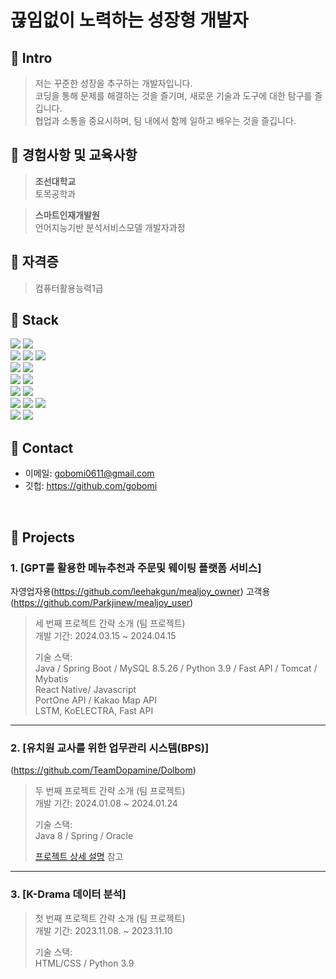 # 끊임없이 노력하는 성장형 개발자


## :pushpin: Intro
>저는 꾸준한 성장을 추구하는 개발자입니다.</br>
>코딩을 통해 문제를 해결하는 것을 즐기며, 새로운 기술과 도구에 대한 탐구를 즐깁니다.</br>
>협업과 소통을 중요시하며, 팀 내에서 함께 일하고 배우는 것을 즐깁니다.</br>


## :pushpin: 경험사항 및 교육사항
> <b>조선대학교</b>        
> 토목공학과

> <b>스마트인재개발원</b>                       
>언어지능기반 분석서비스모델 개발자과정

## :pushpin: 자격증
> 컴퓨터활용능력1급 

## :pushpin: Stack
<div align=left> 
  
  <img src="https://img.shields.io/badge/java-007396?style=for-the-badge&logo=java&logoColor=white"> 
  <img src="https://img.shields.io/badge/python-3776AB?style=for-the-badge&logo=python&logoColor=white"> 
  <br>
  
  <img src="https://img.shields.io/badge/html5-E34F26?style=for-the-badge&logo=html5&logoColor=white"> 
  <img src="https://img.shields.io/badge/css-1572B6?style=for-the-badge&logo=css3&logoColor=white"> 
  <img src="https://img.shields.io/badge/javascript-F7DF1E?style=for-the-badge&logo=javascript&logoColor=black"> 
  <br>
  
  <img src="https://img.shields.io/badge/oracle-F80000?style=for-the-badge&logo=oracle&logoColor=white"> 
  <img src="https://img.shields.io/badge/mysql-4479A1?style=for-the-badge&logo=mysql&logoColor=white"> 
  <br>
  
  <img src="https://img.shields.io/badge/react native-61DAFB?style=for-the-badge&logo=react&logoColor=black"> 
  <img src="https://img.shields.io/badge/node.js-339933?style=for-the-badge&logo=Node.js&logoColor=white">
  <br>
  
  <img src="https://img.shields.io/badge/spring-6DB33F?style=for-the-badge&logo=spring&logoColor=white"> 
  <img src="https://img.shields.io/badge/springboot-6DB33F?style=for-the-badge&logo=springboot&logoColor=white">
  <br>

  <img src="https://img.shields.io/badge/linux-FCC624?style=for-the-badge&logo=linux&logoColor=black"> 
  <img src="https://img.shields.io/badge/amazonaws-232F3E?style=for-the-badge&logo=amazonaws&logoColor=white"> 
  <img src="https://img.shields.io/badge/apache tomcat-F8DC75?style=for-the-badge&logo=apachetomcat&logoColor=white">
  <br>
  
  <img src="https://img.shields.io/badge/github-181717?style=for-the-badge&logo=github&logoColor=white">
  <img src="https://img.shields.io/badge/git-F05032?style=for-the-badge&logo=git&logoColor=white">
  <br>
</div>

## :pushpin: Contact
- 이메일: gobomi0611@gmail.com
- 깃헙: https://github.com/gobomi

</br>


## :pushpin: Projects
### 1. [GPT를 활용한 메뉴추천과 주문및 웨이팅 플랫폼 서비스]
자영업자용(https://github.com/leehakgun/mealjoy_owner) 고객용(https://github.com/Parkjinew/mealjoy_user)
>세 번째 프로젝트 간략 소개  (팀 프로젝트)   
>개발 기간: 2024.03.15 ~ 2024.04.15 
>  
>기술 스택:  
>Java / Spring Boot / MySQL 8.5.26 / Python 3.9 / Fast API / Tomcat / Mybatis  
>React Native/ Javascript  
>PortOne API / Kakao Map API  
>LSTM, KoELECTRA, Fast API    
>  

---

### 2. [유치원 교사를 위한 업무관리 시스템(BPS)]
(https://github.com/TeamDopamine/Dolbom)
>두 번째 프로젝트 간략 소개  (팀 프로젝트)  
>개발 기간: 2024.01.08 ~ 2024.01.24  
>  
>기술 스택:  
>Java 8 / Spring / Oracle 
>  
>[프로젝트 상세 설명](https://github.com/TeamDopamine/Dolbom) 참고

---

### 3. [K-Drama 데이터 분석]
>첫 번째 프로젝트 간략 소개  (팀 프로젝트)  
>개발 기간: 2023.11.08. ~ 2023.11.10  
>  
>기술 스택:  
>HTML/CSS / Python 3.9





